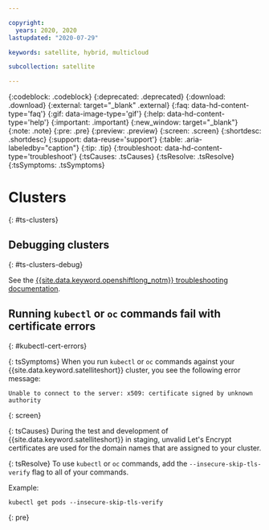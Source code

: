```yaml
---

copyright:
  years: 2020, 2020
lastupdated: "2020-07-29"

keywords: satellite, hybrid, multicloud

subcollection: satellite

---
```


{:codeblock: .codeblock}
{:deprecated: .deprecated}
{:download: .download}
{:external: target="_blank" .external}
{:faq: data-hd-content-type='faq'}
{:gif: data-image-type='gif'}
{:help: data-hd-content-type='help'}
{:important: .important}
{:new_window: target="_blank"}
{:note: .note}
{:pre: .pre}
{:preview: .preview}
{:screen: .screen}
{:shortdesc: .shortdesc}
{:support: data-reuse='support'}
{:table: .aria-labeledby="caption"}
{:tip: .tip}
{:troubleshoot: data-hd-content-type='troubleshoot'}
{:tsCauses: .tsCauses}
{:tsResolve: .tsResolve}
{:tsSymptoms: .tsSymptoms}


# Clusters
{: #ts-clusters}

## Debugging clusters
{: #ts-clusters-debug}

See the [{{site.data.keyword.openshiftlong_notm}} troubleshooting documentation](/docs/openshift?topic=openshift-cs_troubleshoot).

## Running `kubectl` or `oc` commands fail with certificate errors
{: #kubectl-cert-errors}

{: tsSymptoms}
When you run `kubectl` or `oc` commands against your {{site.data.keyword.satelliteshort}} cluster, you see the following error message:
```
Unable to connect to the server: x509: certificate signed by unknown authority
```
{: screen}

{: tsCauses}
During the test and development of {{site.data.keyword.satelliteshort}} in staging, unvalid Let's Encrypt certificates are used for the domain names that are assigned to your cluster.

{: tsResolve}
To use `kubectl` or `oc` commands, add the `--insecure-skip-tls-verify` flag to all of your commands.

Example:
```
kubectl get pods --insecure-skip-tls-verify
```
{: pre}
